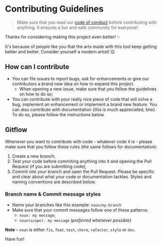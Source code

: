 # Contributing Guidelines
> Make sure that you read our [code of conduct](https://github.com/Eric-Mendes/pixel-art-map/blob/main/CODE_OF_CONDUCT.md) before contributing with anything. It ensures a fun and safe community for everyone!

Thanks for considering making this project even better! :sparkles:

It's because of people like you that the arts made with this tool keep getting better and better. Consider yourself a modern artist! :wink:

## How can I contribute
- You can file issues to report bugs, ask for enhancements or give our contributors a brand new idea on how to expand this project.
  - When opening a new issue, make sure that you follow the guidelines on how to do so;
- You can contribute with your really nice piece of code that will solve a bug, implement an enhancement or implement a brand new feature. 
You can also contribute with documentation (this is much appreciated, btw). To do so, please follow the instructions below.

## Gitflow
Whenever you want to contribute with code - whatever code it is - please make sure that you follow these rules (the same follows for documentation):
1. Create a new branch;
2. Test your code before commiting anything into it and opening the Pull Request (if you are submitting code);
3. Commit into your branch and open the Pull Request.
Please be specific and clear about what your code or documentation tackles. Styles and naming conventions are described below.

### Branch name & Commit message styles
- Name your branches like this example: `noun/my-branch`
- Make sure that your commit messages follow one of these patterns: 
  - `noun: my message`;
  - `noun(scope): my message` (*preferred whenever possible*)

**Note -** `noun` is either `fix`, `feat`, `test`, `chore`, `refactor`, `style` or `doc`.

Have fun!
